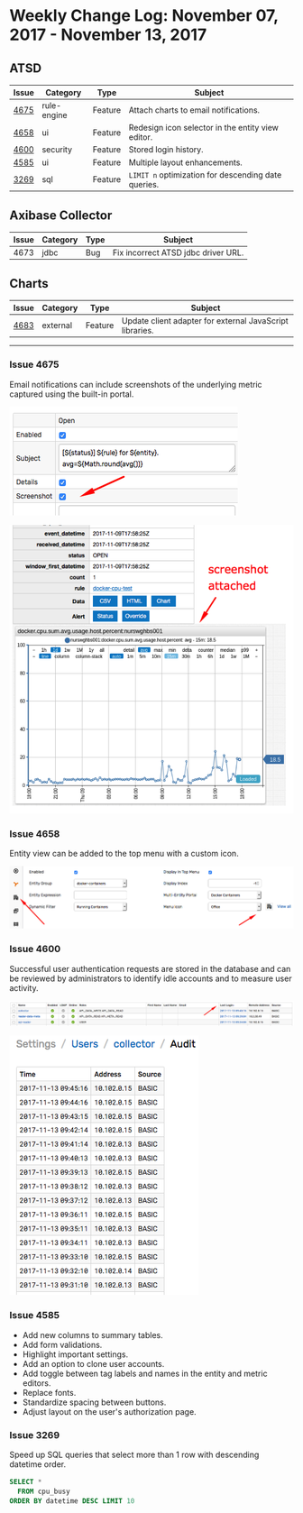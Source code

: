 Weekly Change Log: November 07, 2017 - November 13, 2017
==================================================

## ATSD

| Issue| Category    | Type    | Subject              |
|------|-------------|---------|----------------------|
| [4675](#issue-4675) | rule-engine | Feature | Attach charts to email notifications. |
| [4658](#issue-4658) | ui | Feature | Redesign icon selector in the entity view editor. |
| [4600](#issue-4600) | security | Feature | Stored login history. |
| [4585](#issue-4585) | ui | Feature | Multiple layout enhancements. |
| [3269](#issue-3269) | sql | Feature | `LIMIT n` optimization for descending date queries. |

## Axibase Collector

| Issue| Category    | Type    | Subject              |
|------|-------------|---------|----------------------|
| 4673 | jdbc | Bug | Fix incorrect ATSD jdbc driver URL. |

## Charts

| Issue| Category    | Type    | Subject              |
|------|-------------|---------|----------------------|
| [4683](#issue-4683) | external | Feature | Update client adapter for external JavaScript libraries. |

---

### Issue 4675

Email notifications can include screenshots of the underlying metric captured using the built-in portal.

![](Images/screenshot-enabled.png)

![](Images/screenshot-attach.png)

### Issue 4658

Entity view can be added to the top menu with a custom icon.

![](Images/entity-view-icon.png)

### Issue 4600

Successful user authentication requests are stored in the database and can be reviewed by administrators to identify idle accounts and to measure user activity.

![](Images/last-login.png)

![](Images/login-audit.png)

### Issue 4585

* Add new columns to summary tables.
* Add form validations.
* Highlight important settings.
* Add an option to clone user accounts.
* Add toggle between tag labels and names in the entity and metric editors.
* Replace fonts.
* Standardize spacing between buttons.
* Adjust layout on the user's authorization page.

### Issue 3269

Speed up SQL queries that select more than 1 row with descending datetime order.

```sql
SELECT *
  FROM cpu_busy
ORDER BY datetime DESC LIMIT 10
```
